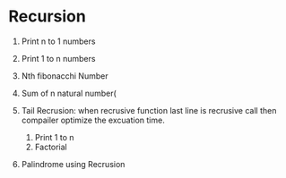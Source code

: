 # Recursion

1. Print n to 1 numbers
2. Print 1 to n numbers
3. Nth fibonacchi Number
4. Sum of n natural number(
5. Tail Recrusion: when recrusive function last line is recrusive call then compailer optimize the excuation time.

    1. Print 1 to n
    2. Factorial
6. Palindrome using Recrusion

